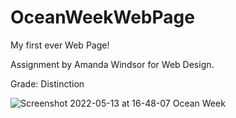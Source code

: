 # OceanWeekWebPage


My first ever Web Page!


Assignment by Amanda Windsor for Web Design.


Grade: Distinction


![Screenshot 2022-05-13 at 16-48-07 Ocean Week](https://user-images.githubusercontent.com/88325151/182602333-6fbd308f-043a-47e4-9168-980d3390081f.png)
